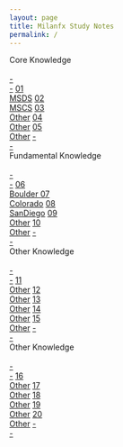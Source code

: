 ```yaml
---
layout: page
title: Milanfx Study Notes
permalink: /
---
```


<div class="block">
  <div class="btn text">
    <div class="btn name">Core Knowledge</div><br>
    <div class="block" style="grid-template-columns: 1fr 2fr 2fr 2fr 2fr 2fr 1fr;">
      <a href="/#/" class="btn empty">-<br>-</a>
      <a href="/01-MSDS/" class="btn box1">01<br>MSDS</a>
      <a href="/02-MSCS/" class="btn box1">02<br>MSCS</a>
      <a href="/#/"       class="btn box1">03<br>Other</a>
      <a href="/#/"       class="btn box1">04<br>Other</a>
      <a href="/#/"       class="btn box1">05<br>Other</a>
      <a href="/#/" class="btn empty">-<br>-</a>
    </div>
  </div>
</div>

<div class="block">
  <div class="btn text">
    <div class="btn name">Fundamental Knowledge</div><br>
    <div class="block" style="grid-template-columns: 1fr 2fr 2fr 2fr 2fr 2fr 1fr;">
      <a href="/#/" class="btn empty">-<br>-</a>
      <a href="/06-Boulder/"  class="btn box2">06<br>Boulder </a>
      <a href="/07-Colorado/" class="btn box2">07<br>Colorado</a>
      <a href="/08-SanDiego/" class="btn box2">08<br>SanDiego</a>
      <a href="//"            class="btn box2">09<br>Other</a>
      <a href="//"            class="btn box2">10<br>Other</a>
      <a href="//"            class="btn empty">-<br>-</a>
    </div>
  </div>
</div>

<div class="block">
  <div class="btn text">
    <div class="btn name">Other Knowledge</div><br>
    <div class="block" style="grid-template-columns: 1fr 2fr 2fr 2fr 2fr 2fr 1fr;">
      <a href="//" class="btn empty">-<br>-</a>
      <a href="//" class="btn box1">11<br>Other</a>
      <a href="//" class="btn box1">12<br>Other</a>
      <a href="//" class="btn box1">13<br>Other</a>
      <a href="//" class="btn box1">14<br>Other</a>
      <a href="//" class="btn box1">15<br>Other</a>
      <a href="//" class="btn empty">-<br>-</a>
    </div>
  </div>
</div>

<div class="block">
  <div class="btn text">
    <div class="btn name">Other Knowledge</div><br>
    <div class="block" style="grid-template-columns: 1fr 2fr 2fr 2fr 2fr 2fr 1fr;">
      <a href="//" class="btn empty">-<br>-</a>
      <a href="//" class="btn box1">16<br>Other</a>
      <a href="//" class="btn box1">17<br>Other</a>
      <a href="//" class="btn box1">18<br>Other</a>
      <a href="//" class="btn box1">19<br>Other</a>
      <a href="//" class="btn box1">20<br>Other</a>
      <a href="//" class="btn empty">-<br>-</a>
    </div>
  </div>
</div>
